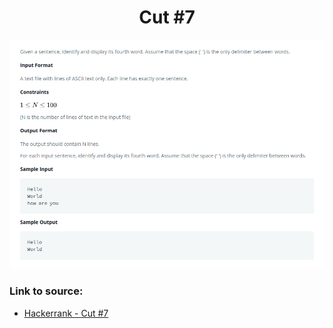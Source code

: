 <h1 align="center">Cut #7</h1>

![alt text](https://github.com/matthew01lokiet/Github-repos-images/blob/main/Other/Bash/cut_%237.png)

### Link to source: 
- <a href="https://www.hackerrank.com/challenges/text-processing-cut-7/problem">Hackerrank - Cut #7</a>

